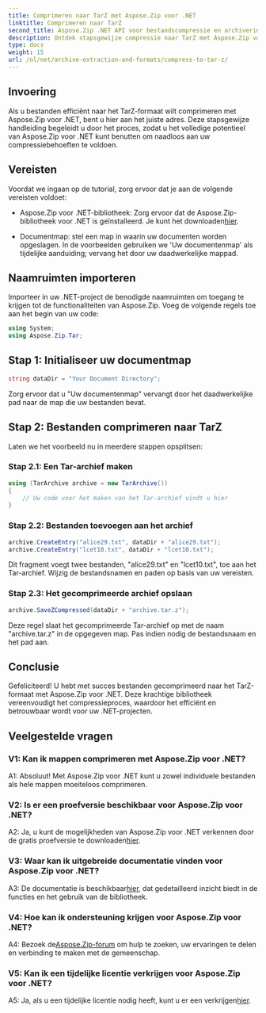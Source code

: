 ```yaml
---
title: Comprimeren naar TarZ met Aspose.Zip voor .NET
linktitle: Comprimeren naar TarZ
second_title: Aspose.Zip .NET API voor bestandscompressie en archivering
description: Ontdek stapsgewijze compressie naar TarZ met Aspose.Zip voor .NET. Efficiënte bestandsverwerking voor uw .NET-projecten.
type: docs
weight: 15
url: /nl/net/archive-extraction-and-formats/compress-to-tar-z/
---
```

## Invoering

Als u bestanden efficiënt naar het TarZ-formaat wilt comprimeren met Aspose.Zip voor .NET, bent u hier aan het juiste adres. Deze stapsgewijze handleiding begeleidt u door het proces, zodat u het volledige potentieel van Aspose.Zip voor .NET kunt benutten om naadloos aan uw compressiebehoeften te voldoen.

## Vereisten

Voordat we ingaan op de tutorial, zorg ervoor dat je aan de volgende vereisten voldoet:

-  Aspose.Zip voor .NET-bibliotheek: Zorg ervoor dat de Aspose.Zip-bibliotheek voor .NET is geïnstalleerd. Je kunt het downloaden[hier](https://releases.aspose.com/zip/net/).

- Documentmap: stel een map in waarin uw documenten worden opgeslagen. In de voorbeelden gebruiken we 'Uw documentenmap' als tijdelijke aanduiding; vervang het door uw daadwerkelijke mappad.

## Naamruimten importeren

Importeer in uw .NET-project de benodigde naamruimten om toegang te krijgen tot de functionaliteiten van Aspose.Zip. Voeg de volgende regels toe aan het begin van uw code:

```csharp
using System;
using Aspose.Zip.Tar;
```

## Stap 1: Initialiseer uw documentmap

```csharp
string dataDir = "Your Document Directory";
```

Zorg ervoor dat u "Uw documentenmap" vervangt door het daadwerkelijke pad naar de map die uw bestanden bevat.

## Stap 2: Bestanden comprimeren naar TarZ

Laten we het voorbeeld nu in meerdere stappen opsplitsen:

### Stap 2.1: Een Tar-archief maken

```csharp
using (TarArchive archive = new TarArchive())
{
    // Uw code voor het maken van het Tar-archief vindt u hier
}
```

### Stap 2.2: Bestanden toevoegen aan het archief

```csharp
archive.CreateEntry("alice29.txt", dataDir + "alice29.txt");
archive.CreateEntry("lcet10.txt", dataDir + "lcet10.txt");
```

Dit fragment voegt twee bestanden, "alice29.txt" en "lcet10.txt", toe aan het Tar-archief. Wijzig de bestandsnamen en paden op basis van uw vereisten.

### Stap 2.3: Het gecomprimeerde archief opslaan

```csharp
archive.SaveZCompressed(dataDir + "archive.tar.z");
```

Deze regel slaat het gecomprimeerde Tar-archief op met de naam "archive.tar.z" in de opgegeven map. Pas indien nodig de bestandsnaam en het pad aan.

## Conclusie

Gefeliciteerd! U hebt met succes bestanden gecomprimeerd naar het TarZ-formaat met Aspose.Zip voor .NET. Deze krachtige bibliotheek vereenvoudigt het compressieproces, waardoor het efficiënt en betrouwbaar wordt voor uw .NET-projecten.

## Veelgestelde vragen

### V1: Kan ik mappen comprimeren met Aspose.Zip voor .NET?

A1: Absoluut! Met Aspose.Zip voor .NET kunt u zowel individuele bestanden als hele mappen moeiteloos comprimeren.

### V2: Is er een proefversie beschikbaar voor Aspose.Zip voor .NET?

 A2: Ja, u kunt de mogelijkheden van Aspose.Zip voor .NET verkennen door de gratis proefversie te downloaden[hier](https://releases.aspose.com/).

### V3: Waar kan ik uitgebreide documentatie vinden voor Aspose.Zip voor .NET?

 A3: De documentatie is beschikbaar[hier](https://reference.aspose.com/zip/net/), dat gedetailleerd inzicht biedt in de functies en het gebruik van de bibliotheek.

### V4: Hoe kan ik ondersteuning krijgen voor Aspose.Zip voor .NET?

 A4: Bezoek de[Aspose.Zip-forum](https://forum.aspose.com/c/zip/37) om hulp te zoeken, uw ervaringen te delen en verbinding te maken met de gemeenschap.

### V5: Kan ik een tijdelijke licentie verkrijgen voor Aspose.Zip voor .NET?

A5: Ja, als u een tijdelijke licentie nodig heeft, kunt u er een verkrijgen[hier](https://purchase.aspose.com/temporary-license/).